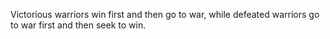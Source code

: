 Victorious warriors win first and then go to war, while defeated warriors
go to war first and then seek to win.